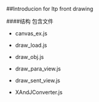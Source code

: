 ##Introducion for ltp front drawing

####结构
包含文件
    
- canvas_ex.js

- draw_load.js

- draw_obj.js

- draw_para_view.js

- draw_sent_view.js

- XAndJConverter.js

 
